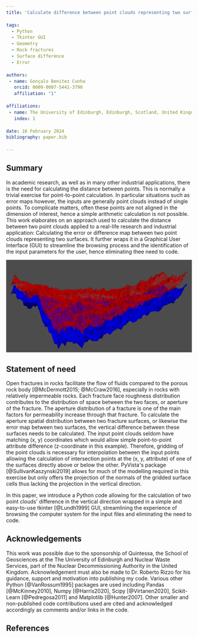 ```yaml
---
title: 'Calculate difference between point clouds representing two surfaces: a Tkinter Graphical User Interface Python code'

tags:
  - Python
  - Tkinter GUI
  - Geometry
  - Rock fractures
  - Surface difference
  - Error

authors:
 - name: Gonçalo Benitez Cunha
   orcid: 0009-0007-5441-3790
   affiliation: "1"
   
affiliations:
 - name: The University of Edinburgh, Edinburgh, Scotland, United Kingdom
   index: 1

date: 16 February 2024
bibliography: paper.bib

---
```


## Summary

In academic research, as well as in many other industrial applications, there is the need for calculating the distance between points. This is normally a trivial exercise for point-to-point calculation. In particular situations such as error maps however, the inputs are generally point clouds instead of single points. To complicate matters, often these points are not aligned in the dimension of interest, hence a simple arithmetic calculation is not possible. This work elaborates on an approach used to calculate the distance between two point clouds applied to a real-life research and industrial application: Calculating the error or difference map between two point clouds representing two surfaces. It further wraps it in a Graphical User Interface (GUI) to streamline the browsing process and the identification of  the input parameters for the user, hence eliminating thee need to code.

![Gridded Surfaces from point clouds.\label{fig:TopBottomVExag10}](Figures/TopBottomVExag10.png)


## Statement of need

Open fractures in rocks facilitate the flow of fluids compared to the porous rock body [@McDermott2015; @McCraw2016], especially in rocks with relatively impermeable rocks. Each fracture face roughness distribution contributes to the distribution of space between the two faces, or aperture of the fracture. The aperture distribution of a fracture is one of the main factors for permeability increase through that fracture. To calculate the aperture spatial distribution between two fracture surfaces, or likewise the error map between two surfaces, the vertical difference between these surfaces needs to be calculated. The input point clouds seldom have matching (x, y) coordinates which would allow simple point-to-point attribute difference (z-coordinate in this example). Therefore, gridding of the point clouds is necessary for interpolation between the input points allowing the calculation of intersection points at the (x, y, attribute) of one of the surfaces directly above or below the other.
PyVista's package [@SullivanKaszynski2019] allows for much of the modelling required in this exercise but only offers the projection of the normals of the gridded surface cells thus lacking the projection in the vertical direction.

In this paper, we introduce a Python code allowing for the calculation of two point clouds' difference in the vertical direction wrapped in a simple and easy-to-use tkinter [@Lundh1999] GUI, streamlining the experience of browsing the computer system for the input files and eliminating the need to code.


## Acknowledgements

This work was possible due to the sponsorship of Quintessa, the School of Geosciences at the The University of Edinburgh and Nuclear Waste Services, part of the Nuclear Decommissioning Authority in the United Kingdom. Acknowledgement must also be made to Dr. Roberto Rizzo for his guidance, support and motivation into publishing my code. 
Various other Python [@VanRossum1995] packages are used including Pandas [@McKinney2010], Numpy [@Harris2020], Scipy [@Virtanen2020], Scikit-Learn [@Pedregosa2011] and Matplotlib [@Hunter2007].
Other smaller and non-published code contributions used are cited and acknowledged accordingly as comments and/or links in the code.


## References

